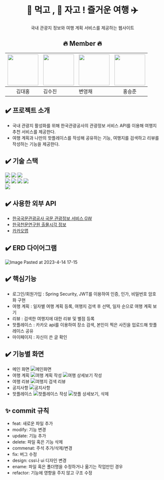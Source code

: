 <div align="center">

# 🍕 먹고 , 🛌 자고 ! 즐거운 여행 ✈️
국내 관광지 정보와 여행 계획 서비스를 제공하는 웹사이트

##  🔥 Member 🔥 

|[<img src = "https://avatars.githubusercontent.com/u/101040824?v=4" width=100>](https://github.com/1212Hong)|[<img src = "https://avatars.githubusercontent.com/u/46624130?v=4" width = 100>](https://github.com/soo0300)| [<img src = "https://avatars.githubusercontent.com/u/82308415?v=4" width = 100>](https://github.com/https://github.com/byunyc0124)  | [<img src = "https://avatars.githubusercontent.com/u/107923409?v=4" width =100>](https://github.com/SeungJun) |
|:---:|------------------|---|:-------------------------------------------------------------------------------------------------------------:|
| 김대홍 |김수진|변영채|홍승준|

</div>

## :heavy_check_mark: 프로젝트 소개
- 국내 관광지 활성화를 위해 한국관광공사의 관광정보 서비스 API를 이용해 여행지 추천 서비스를 제공한다.
- 여행 계획과 나만의 핫플레이스를 작성해 공유하는 기능, 여행지를 검색하고 리뷰를 작성하는 기능을 제공한다.

## :heavy_check_mark: 기술 스택
<div >
<img src="https://img.shields.io/badge/JAVA-007396?style=for-the-badge&logo=java&logoColor=white">
<img src="https://img.shields.io/badge/springboot-6DB33F?style=for-the-badge&logo=springboot&logoColor=white">
<img src="https://img.shields.io/badge/mysql-4479A1?style=for-the-badge&logo=mysql&logoColor=white">
 </div>
 <div>
<img src="https://img.shields.io/badge/vue.js-4FC08D?style=for-the-badge&logo=vue.js&logoColor=white">
<img src="https://img.shields.io/badge/javascript-F7DF1E?style=for-the-badge&logo=javascript&logoColor=black">
<img src="https://img.shields.io/badge/html-E34F26?style=for-the-badge&logo=html5&logoColor=white">
<img src="https://img.shields.io/badge/css-1572B6?style=for-the-badge&logo=css3&logoColor=white">
 </div>
<div>
  <img src="https://img.shields.io/badge/github-181717?style=for-the-badge&logo=github&logoColor=white">
</div>

## :heavy_check_mark: 사용한 외부 API
- [한국국문관광공사 국문 관광정보 서비스 GW](https://www.data.go.kr/tcs/dss/selectApiDataDetailView.do?publicDataPk=15101578)
- [한국천문연구원 출몰시각 정보](https://www.data.go.kr/iim/api/selectAPIAcountView.do)
- [카카오맵](https://apis.map.kakao.com/web/)

## :heavy_check_mark: ERD 다이어그램
![Image Pasted at 2023-4-14 17-15](https://user-images.githubusercontent.com/107923409/232202431-07efeb42-de16-44e1-b84f-1423378274d9.png)

## :heavy_check_mark: 핵심기능
- 로그인/회원가입 : Spring Security, JWT를 이용하여 인증, 인가, 비밀번호 암호화 구현
- 여행 계획 : 일자별 여행 계획 등록, 여행지 검색 후 선택, 일자 순으로 여행 계획 보기 
- 리뷰 : 검색한 여행지에 대한 리뷰 및 별점 등록
- 핫플레이스 : 카카오 api를 이용하여 장소 검색, 본인이 찍은 사진을 업로드해 핫플레이스 공유
- 마이페이지 : 자신이 쓴 글 확인

## :heavy_check_mark: 기능별 화면
- 메인 화면
![메인화면](https://github.com/Team-MukJa/MukJa/assets/101040824/5e79a8fc-1998-494c-aa1f-fb83da92f57f)
- 여행 계획
![여행 계획 작성](https://github.com/Team-MukJa/MukJa/assets/107923409/f2cf6c37-0813-4c35-a834-3221a846138b)
![여행 상세보기 작성](https://github.com/Team-MukJa/MukJa/assets/107923409/b851380e-7b8d-4539-8761-0bb99b7aa210)
- 여행 리뷰 
![여행지 검색 리뷰](https://github.com/Team-MukJa/MukJa/assets/107923409/e0c04c13-a500-44c1-ba5a-1fbee5e55caf)
- 공지사항
![공지사항](https://github.com/Team-MukJa/MukJa/assets/107923409/09c31b58-0391-49af-9580-65fec04c3a6d)
- 핫플레이스
![핫플레이스 작성](https://github.com/Team-MukJa/MukJa/assets/101040824/cf251e3b-b735-4a96-8da6-cd9f0d4b08f2)
![핫플 상세보기, 삭제](https://github.com/Team-MukJa/MukJa/assets/101040824/f11f8bf0-7862-4c94-80f4-23f1f4b6997e)

## **:sparkles: commit 규칙**
- feat: 새로운 파일 추가
- modify: 기능 변경
- update: 기능 추가
- delete: 파일 혹은 기능 삭제
- commenat: 주석 추가/삭제/변경
- fix: 버그 수정
- design: css나 ui 디자인 변경
- ename: 파일 혹은 폴더명을 수정하거나 옮기는 작업만인 경우
- refactor: 기능에 영향을 주지 않고 구조 수정

